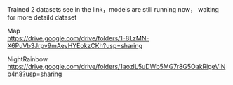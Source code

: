 Trained 2 datasets see in the link，models are still running now， waiting for more detaild dataset
  
Map  
https://drive.google.com/drive/folders/1-8LzMN-X6PuVb3Jrpv9mAeyHYEokzCKh?usp=sharing

NightRainbow  
https://drive.google.com/drive/folders/1aozIL5uDWb5MG7r8G5OakRigeVINb4n8?usp=sharing
